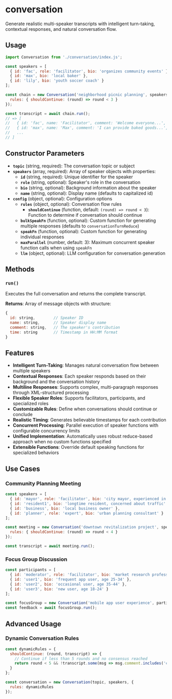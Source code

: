 # conversation

Generate realistic multi-speaker transcripts with intelligent turn-taking, contextual responses, and natural conversation flow.

## Usage

```javascript
import Conversation from './conversation/index.js';

const speakers = [
  { id: 'fac', role: 'facilitator', bio: 'organizes community events' },
  { id: 'max', bio: 'local baker' },
  { id: 'lily', bio: 'youth soccer coach' }
];

const chain = new Conversation('neighborhood picnic planning', speakers, {
  rules: { shouldContinue: (round) => round < 3 }
});

const transcript = await chain.run();
// => [
//   { id: 'fac', name: 'Facilitator', comment: 'Welcome everyone...', time: '09:00' },
//   { id: 'max', name: 'Max', comment: 'I can provide baked goods...', time: '09:02' },
//   ...
// ]
```

## Constructor Parameters

- **`topic`** (string, required): The conversation topic or subject
- **`speakers`** (array, required): Array of speaker objects with properties:
  - **`id`** (string, required): Unique identifier for the speaker
  - **`role`** (string, optional): Speaker's role in the conversation
  - **`bio`** (string, optional): Background information about the speaker
  - **`name`** (string, optional): Display name (defaults to capitalized id)
- **`config`** (object, optional): Configuration options
  - **`rules`** (object, optional): Conversation flow rules
    - **`shouldContinue`** (function, default: `(round) => round < 3`): Function to determine if conversation should continue
  - **`bulkSpeakFn`** (function, optional): Custom function for generating multiple responses (defaults to `conversationTurnReduce`)
  - **`speakFn`** (function, optional): Custom function for generating individual responses
  - **`maxParallel`** (number, default: 3): Maximum concurrent speaker function calls when using `speakFn`
  - **`llm`** (object, optional): LLM configuration for conversation generation

## Methods

### `run()`
Executes the full conversation and returns the complete transcript.

**Returns**: Array of message objects with structure:
```javascript
{
  id: string,        // Speaker ID
  name: string,      // Speaker display name
  comment: string,   // The speaker's contribution
  time: string       // Timestamp in HH:MM format
}
```

## Features

- **Intelligent Turn-Taking**: Manages natural conversation flow between multiple speakers
- **Contextual Responses**: Each speaker responds based on their background and the conversation history
- **Multiline Responses**: Supports complex, multi-paragraph responses through XML-structured processing
- **Flexible Speaker Roles**: Supports facilitators, participants, and specialized roles
- **Customizable Rules**: Define when conversations should continue or conclude
- **Realistic Timing**: Generates believable timestamps for each contribution
- **Concurrent Processing**: Parallel execution of speaker functions with configurable concurrency limits
- **Unified Implementation**: Automatically uses robust reduce-based approach when no custom functions specified
- **Extensible Functions**: Override default speaking functions for specialized behaviors

## Use Cases

### Community Planning Meeting
```javascript
const speakers = [
  { id: 'mayor', role: 'facilitator', bio: 'city mayor, experienced in public meetings' },
  { id: 'resident1', bio: 'longtime resident, concerned about traffic' },
  { id: 'business', bio: 'local business owner' },
  { id: 'planner', role: 'expert', bio: 'urban planning consultant' }
];

const meeting = new Conversation('downtown revitalization project', speakers, {
  rules: { shouldContinue: (round) => round < 4 }
});

const transcript = await meeting.run();
```

### Focus Group Discussion
```javascript
const participants = [
  { id: 'moderator', role: 'facilitator', bio: 'market research professional' },
  { id: 'user1', bio: 'frequent app user, age 25-34' },
  { id: 'user2', bio: 'occasional user, age 35-44' },
  { id: 'user3', bio: 'new user, age 18-24' }
];

const focusGroup = new Conversation('mobile app user experience', participants);
const feedback = await focusGroup.run();
```

## Advanced Usage

### Dynamic Conversation Rules
```javascript
const dynamicRules = {
  shouldContinue: (round, transcript) => {
    // Continue if less than 5 rounds and no consensus reached
    return round < 5 && !transcript.some(msg => msg.comment.includes('consensus'));
  }
};

const conversation = new Conversation(topic, speakers, {
  rules: dynamicRules
});
```
